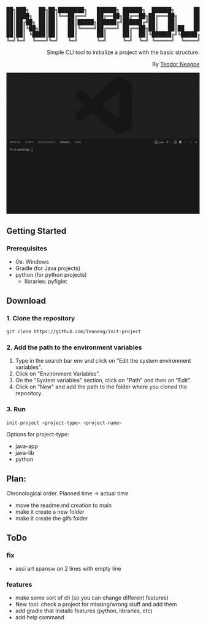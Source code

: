 <div align="center">
<pre>
██╗███╗   ██╗██╗████████╗   ██████╗ ██████╗  ██████╗      ██╗███████╗ ██████╗████████╗
██║████╗  ██║██║╚══██╔══╝   ██╔══██╗██╔══██╗██╔═══██╗     ██║██╔════╝██╔════╝╚══██╔══╝
██║██╔██╗ ██║██║   ██║█████╗██████╔╝██████╔╝██║   ██║     ██║█████╗  ██║        ██║   
██║██║╚██╗██║██║   ██║╚════╝██╔═══╝ ██╔══██╗██║   ██║██   ██║██╔══╝  ██║        ██║   
██║██║ ╚████║██║   ██║      ██║     ██║  ██║╚██████╔╝╚█████╔╝███████╗╚██████╗   ██║   
╚═╝╚═╝  ╚═══╝╚═╝   ╚═╝      ╚═╝     ╚═╝  ╚═╝ ╚═════╝  ╚════╝ ╚══════╝ ╚═════╝   ╚═╝   
</pre>
<div align="right">

Simple CLI tool to initialize a project with the basic structure.

By [Teodor Neagoe](https://github.com/Teoneag)

</div>
<img src="gifs/init-project Preview.gif" alt="init-project"/>
</div>

## Getting Started

### Prerequisites

- Os: Windows
- Gradle (for Java projects)
- python (for python projects)
  - libraries: pyfiglet

## Download

### 1. Clone the repository

```bash
git clone https://github.com/Teoneag/init-project
```

### 2. Add the path to the environment variables

1. Type in the search bar env and click on "Edit the system environment variables".
2. Click on "Environment Variables".
3. On the "System variables" section, click on "Path" and then on "Edit".
4. Click on "New" and add the path to the folder where you cloned the repository.

### 3. Run
   
```bash
init-project <project-type> <project-name>
```
Options for project-type:
- java-app
- java-lib
- python

## Plan: 

Chronological order. Planned time -> actual time
- move the readme.md creation to main
- make it create a new folder
- make it create the gifs folder

## ToDo

### fix

- asci art spansw on 2 lines with empty line

### features

- make some sort of cli (so you can change different features)
- New tool: check a project for missing/wrong stuff and add them
- add gradle that installs features (python, libraries, etc)
- add help command